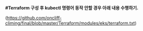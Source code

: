 **#Terraform 구성 후 kubectl 명령어 동작 안할 경우 아래 내용 수행하기.**

(https://github.com/oncliff-climing/final/blob/master/Terraform/modules/eks/terraform.txt)
